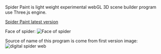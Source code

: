 Spider Paint is light weight experimental webGL 3D scene builder program use Three.js engine.

[Spider Paint latest version](http://fecni.com/3d/SpiderPaint/SpiderPainter.html)

Face of spider:
![Face of spider](https://lh3.googleusercontent.com/ghluXnfYO8-gmFMx0UoijHR6hB7lsoWoxy3PeO1PfDo0qYl6Q2nWJPf9wbkhJ7qnP73ZJsoKiZNc0SeQNrT_Pl4JsvNJwdqaVndiKgtI7htXyWFS74M)


Source of name of this program is come from first version image:
  ![digital spider web](https://lh3.googleusercontent.com/q5_s13DMklahZb6JKgz7mI5AyPKDxnSO3IqkuHZJi-BOWZZh0N-m4LwQScpewNW13lOiOSSLDEKsDhpJETORmkFF-tahvU0cciRLG3y9yk1q-WyPmk8)
